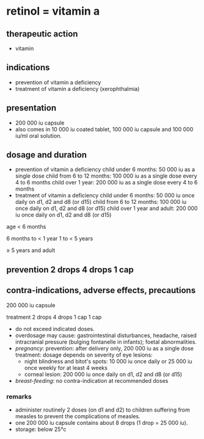 # retinol = vitamin a

## therapeutic action

+ vitamin

## indications

+ prevention of vitamin a deficiency
+ treatment of vitamin a deficiency (xerophthalmia)

## presentation

+ 200 000 iu capsule
+ also comes in 10 000 iu coated tablet, 100 000 iu capsule and 100 000 iu/ml oral solution.

## dosage and duration

+ prevention of vitamin a deficiency
    child under 6 months: 50 000 iu as a single dose
    child from 6 to 12 months: 100 000 iu as a single dose every 4 to 6 months
    child over 1 year: 200 000 iu as a single dose every 4 to 6 months
+ treatment of vitamin a deficiency
    child under 6 months: 50 000 iu once daily on d1, d2 and d8 (or d15)
    child from 6 to 12 months: 100 000 iu once daily on d1, d2 and d8 (or d15)
    child over 1 year and adult: 200 000 iu once daily on d1, d2 and d8 (or d15)

age
< 6 months

6 months to < 1 year
1 to < 5 years

≥ 5 years and adult

prevention
2 drops
4 drops
1 cap
-

## contra-indications, adverse effects, precautions
200 000 iu capsule

treatment
2 drops
4 drops
1 cap
1 cap

+ do not exceed indicated doses.
+ overdosage may cause: gastrointestinal disturbances, headache, raised intracranial pressure (bulging fontanelle in infants); foetal abnormalities.
+ *pregnancy*:
    prevention: after delivery only, 200 000 iu as a single dose
    treatment: dosage depends on severity of eye lesions:
    + night blindness and bitot's spots: 10 000 iu once daily or 25 000 iu once weekly for at least 4 weeks
    + corneal lesion: 200 000 iu once daily on d1, d2 and d8 (or d15)
+ *breast-feeding*: no contra-indication at recommended doses

### remarks
+ administer routinely 2 doses (on d1 and d2) to children suffering from measles to prevent the complications of measles.
+ one 200 000 iu capsule contains about 8 drops (1 drop = 25 000 iu).
+ storage: below 25°c
